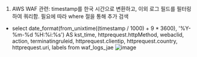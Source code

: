 1. AWS WAF 관련:
timestamp를 한국 시간으로 변환하고, 이외 로그 필드를 필터링하여 쿼리함. 필요에 따라 where 절을 통해 추가 검색
- select   date_format(from_unixtime((timestamp / 1000) + 9 * 3600), '%Y-%m-%d %H:%i:%s') AS kst_time, httprequest.httpMethod, webaclid, action, terminatingruleid, httprequest.clientip, httprequest.country, httprequest.uri, labels from waf_logs_jae 
![image](https://github.com/user-attachments/assets/c6b87ded-6541-4f73-a54d-c818db1e8093)
